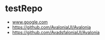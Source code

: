 # testRepo
- [](www.google.com)www.google.com
- [](https://github.com/AvaloniaUI/Avalonia)https://github.com/AvaloniaUI/Avalonia
- [](https://github.com/AvaloniaUI/Avasdfalonia)https://github.com/AvadsfaloniaUI/Avalonia
